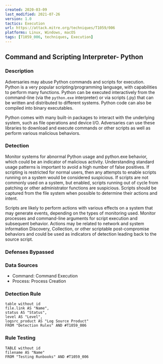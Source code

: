 ```yaml
---
created: 2020-03-09
last_modified: 2021-07-26
version: 1.0
tactics: Execution
url: https://attack.mitre.org/techniques/T1059/006
platforms: Linux, Windows, macOS
tags: [T1059_006, techniques, Execution]
---
```


## Command and Scripting Interpreter- Python

### Description

Adversaries may abuse Python commands and scripts for execution. Python is a very popular scripting/programming language, with capabilities to perform many functions. Python can be executed interactively from the command-line (via the <code>python.exe</code> interpreter) or via scripts (.py) that can be written and distributed to different systems. Python code can also be compiled into binary executables.

Python comes with many built-in packages to interact with the underlying system, such as file operations and device I/O. Adversaries can use these libraries to download and execute commands or other scripts as well as perform various malicious behaviors.

### Detection

Monitor systems for abnormal Python usage and python.exe behavior, which could be an indicator of malicious activity. Understanding standard usage patterns is important to avoid a high number of false positives. If scripting is restricted for normal users, then any attempts to enable scripts running on a system would be considered suspicious. If scripts are not commonly used on a system, but enabled, scripts running out of cycle from patching or other administrator functions are suspicious. Scripts should be captured from the file system when possible to determine their actions and intent.

Scripts are likely to perform actions with various effects on a system that may generate events, depending on the types of monitoring used. Monitor processes and command-line arguments for script execution and subsequent behavior. Actions may be related to network and system information Discovery, Collection, or other scriptable post-compromise behaviors and could be used as indicators of detection leading back to the source script.

### Defenses Bypassed



### Data Sources

  - Command: Command Execution
  -  Process: Process Creation
### Detection Rule

```dataview
table without id
file.link AS "Name",
status AS "Status",
level AS "Level",
logsrc_product AS "Log Source Product"
FROM "Detection Rules" AND #T1059_006
```

### Rule Testing

```dataview
TABLE without id
filename AS "Name"
FROM "Testing Runbooks" AND #T1059_006
```
